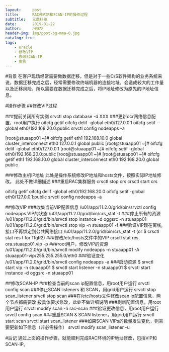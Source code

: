 ```yaml
---
layout:     post
title:      RAC修VIP和SCAN-IP的操作过程
subtitle:   元鼎科技
date:       2019-01-22
author:     冯栋华
header-img: img/post-bg-mma-0.jpg
catalog: true
tags:
    - oracle
    - 修改VIP
    - 修改SCAN-IP
    - 案例
---
```


#背景
在客户现场经常需要做数据迁移，但是对于一些C/S软件架构的业务系统来说，数据迁移完成之后，经常需要修改终端机器的连接地址，会造成较大的工作量以及迁移风险，所以需要在数据迁移完成之后，将IP地址修改为原先的IP地址信息。

#操作步骤
##修改VIP过程

###提前关闭所有实例
srvctl stop database -d XXX
###更新ocr网络信息配置，root用户执行
oifcfg getif
oifcfg delif -global eth0/127.0.0.1
oifcfg setif -global eth0/192.168.20.0:public
srvctl config nodeapps -a

[root@stuaapp01 ~]# oifcfg getif
eth1  192.168.10.0  global  cluster_interconnect
eth0  127.0.0.1  global  public
[root@stuaapp01 ~]# oifcfg delif -global eth0/127.0.0.1
[root@stuaapp01 ~]# oifcfg setif -global eth0/192.168.20.0:public
[root@stuaapp01 ~]# 
[root@stuaapp01 ~]# oifcfg getif
eth1  192.168.10.0  global  cluster_interconnect
eth0  192.168.20.0  global  public

###修改主机IP地址
此处是操作系统修改IP地址和hosts文件，按照实际IP地址修改。
此处不做详细描述
###重启RAC集群服务
crsctl stop crs
crsctl start crs


oifcfg getif
oifcfg delif -global eth0/192.168.20.0
oifcfg setif -global eth0/127.0.0.1:public
srvctl config nodeapps -a

##修改VIP
###收集当前VIP配置信息
/u01/app/11.2.0/grid/bin/srvctl config nodeapps
VIP的状态
/u01/app/11.2.0/grid/bin/crs_stat -t
###停止所有的资源
/u01/app/11.2.0/grid/bin/srvctl stop instance -d oggsrc -n stuaapp01
/u01/app/11.2.0/grid/bin/srvctl stop vip -n stuaapp01 -f
###验证VIP现在离线,接口不再绑定到公共网络接口
/u01/app/11.2.0/grid/bin/crs_stat -t (or $ crsctl stat res t for 11gR2)
###修改/etc/hosts文件中的VIP
 crsctl stat res ora.stuaapp01.vip -p
###root用户，修改VIP的资源
/u01/app/11.2.0/grid/bin/srvctl modify nodeapps -n stuaapp01 -A stuaapp01-vip/255.255.255.0/eth0
###验证变化
/u01/app/11.2.0/grid/bin/srvctl config nodeapps -a
###启动资源
$ srvctl start vip -n stuaapp01
$ srvctl start listener -n stuaapp01
$ srvctl start instance -d oggsrc -n stuaapp01 



##修改SCAN-IP
###检查当前的scan ip配置信息，用root用户运行
srvctl config scan
###停止SCAN listeners 和 SCAN，用grid用户运行
srvctl stop scan_listener
srvctl stop scan
###在/etc/hosts文件修改scan ip配置信息，两个节点都需要改
按具体要求修改，此处不做详细说明
###刷新配置信息，用root用户运行
srvctl modify scan -n rac-scan
###验证更改信息，用root用户运行
srvctl config scan
###重启SCAN & SCAN listener，用grid用户运行
srvctl start scan
srvctl start scan_listener
###如果SCAN VIPs的数量发生变化，则需要更新如下信息（非必需操作）
srvctl modify scan_listener -u


#后记
通过上面的操作步骤，就能顺利完成RAC环境的IP地址修改，包括VIP和SCAN-IP。
